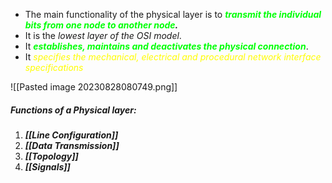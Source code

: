 
- The main functionality of the physical layer is to ***<span style="color:#01ff07">transmit the individual bits from one node to another node</span>.***
- It is the *lowest layer of the OSI model*.
- It ***<span style="color:#01ff07">establishes, maintains and deactivates the physical connection</span>***.
- It *<span style="color:#fffd01">specifies the mechanical, electrical and procedural network interface specifications</span>*



![[Pasted image 20230828080749.png]]

##### Functions of a Physical layer:

1. ***[[Line Configuration]]***
2. ***[[Data Transmission]]***
3. ***[[Topology]]***
4. ***[[Signals]]***